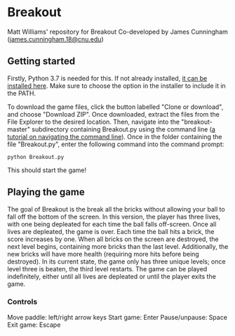 # Breakout
Matt Williams' repository for Breakout
Co-developed by James Cunningham (james.cunningham.18@cnu.edu)

## Getting started
Firstly, Python 3.7 is needed for this. If not already installed, [it can be installed here](https://www.python.org/downloads/release/python-377/). Make sure to choose the option in the installer to include it in the PATH.

To download the game files, click the button labelled "Clone or download", and choose "Download ZIP". Once downloaded, extract the files from the File Explorer to the desired location. Then, navigate into the "breakout-master" subdirectory containing Breakout.py using the command line ([a tutorial on navigating the command line](https://www.computerhope.com/issues/chusedos.htm)). Once in the folder containing the file "Breakout.py", enter the following command into the command prompt:

`python Breakout.py`

This should start the game!


## Playing the game
The goal of Breakout is the break all the bricks without allowing your ball to fall off the bottom of the screen. In this version, the player has three lives, with one being depleated for each time the ball falls off-screen. Once all lives are depleated, the game is over. Each time the ball hits a brick, the score increases by one. When all bricks on the screen are destroyed, the next level begins, containing more bricks than the last level. Additionally, the new bricks will have more health (requiring more hits before being destroyed). In its current state, the game only has three unique levels; once level three is beaten, the third level restarts. The game can be played indefinitely, either until all lives are depleated or until the player exits the game.

### Controls
Move paddle: left/right arrow keys
Start game: Enter
Pause/unpause: Space
Exit game: Escape
